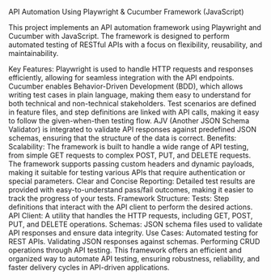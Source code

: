 API Automation Using Playwright & Cucumber Framework (JavaScript)

This project implements an API automation framework using Playwright and Cucumber with JavaScript. The framework is designed to perform automated testing of RESTful APIs with a focus on flexibility, reusability, 
and maintainability.

Key Features:
Playwright is used to handle HTTP requests and responses efficiently, allowing for seamless integration with the API endpoints.
Cucumber enables Behavior-Driven Development (BDD), which allows writing test cases in plain language, making them easy to understand for both technical and non-technical stakeholders.
Test scenarios are defined in feature files, and step definitions are linked with API calls, making it easy to follow the given-when-then testing flow.
AJV (Another JSON Schema Validator) is integrated to validate API responses against predefined JSON schemas, ensuring that the structure of the data is correct.
Benefits:
Scalability: The framework is built to handle a wide range of API testing, from simple GET requests to complex POST, PUT, and DELETE requests.
The framework supports passing custom headers and dynamic payloads, making it suitable for testing various APIs that require authentication or special parameters.
Clear and Concise Reporting: Detailed test results are provided with easy-to-understand pass/fail outcomes, making it easier to track the progress of your tests.
Framework Structure:
Tests: Step definitions that interact with the API client to perform the desired actions.
API Client: A utility that handles the HTTP requests, including GET, POST, PUT, and DELETE operations.
Schemas: JSON schema files used to validate API responses and ensure data integrity.
Use Cases:
Automated testing for REST APIs.
Validating JSON responses against schemas.
Performing CRUD operations through API testing.
This framework offers an efficient and organized way to automate API testing, ensuring robustness, reliability, and faster delivery cycles in API-driven applications.
